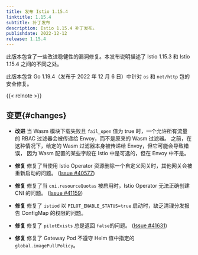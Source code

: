 ```yaml
---
title: 发布 Istio 1.15.4
linktitle: 1.15.4
subtitle: 补丁发布
description: Istio 1.15.4 补丁发布。
publishdate: 2022-12-12
release: 1.15.4
---
```


此版本包含了一些改进稳健性的漏洞修复。本发布说明描述了 Istio 1.15.3 和 Istio 1.15.4 之间的不同之处。

此版本包含 Go 1.19.4（发布于 2022 年 12 月 6 日）中针对 `os` 和 `net/http` 包的安全修复。

{{< relnote >}}

## 变更{#changes}

- **改进** 当 Wasm 模块下载失败且 `fail_open` 值为 true 时，一个允许所有流量的
  RBAC 过滤器会被传递给 Envoy，而不是原来的 Wasm 过滤器。
  之前，在这种情况下，给定的 Wasm 过滤器本身被传递给 Envoy，但它可能会导致错误，
  因为 Wasm 配置的某些字段在 Istio 中是可选的，但在 Envoy 中不是。

- **修复** 修复了当使用 Istio Operator 资源删除一个自定义网关时，其他网关会被重新启动的问题。
  ([Issue #40577](https://github.com/istio/istio/issues/40577))

- **修复** 修复了当 `cni.resourceQuotas` 被启用时，Istio Operator 无法正确创建 CNI 的问题。
  ([Issue #41159](https://github.com/istio/istio/issues/41159))

- **修复** 修复了 `istiod` 以 `PILOT_ENABLE_STATUS=true` 启动时，缺乏清理分发报告 ConfigMap 的权限的问题。

- **修复** 修复了 `pilotExists` 总是返回 `false`的问题。
  ([Issue #41631](https://github.com/istio/istio/issues/41631))

- **修复** 修复了 Gateway Pod 不遵守 Helm 值中指定的 `global.imagePullPolicy`。
